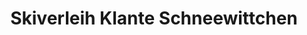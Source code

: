 ---
title: "Skiverleih Klante Schneewittchen"
url: /winterberg/skiverleih-klante-schneewittchen/
shop: Mieten
---
